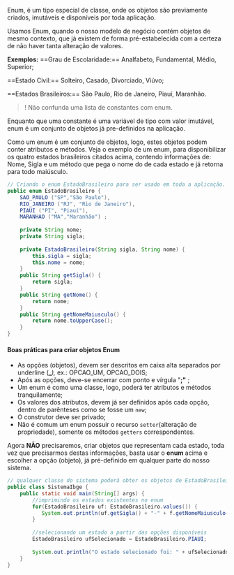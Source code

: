 Enum, é um tipo especial de classe, onde os objetos são previamente criados, imutáveis e disponíveis por toda aplicação.

Usamos Enum, quando o nosso modelo de negócio contém objetos de mesmo contexto, que já existem de forma pré-estabelecida com a certeza de não haver tanta alteração de valores.

**Exemplos:**
==Grau de Escolaridade:== Analfabeto, Fundamental, Médio, Superior;

==Estado Civil:== Solteiro, Casado, Divorciado, Viúvo;

==Estados Brasileiros:== São Paulo, Rio de Janeiro, Piauí, Maranhão.

> ! Não confunda uma lista de constantes com enum.

Enquanto que uma constante é uma variável de tipo com valor imutável, enum é um conjunto de objetos já pre-definidos na aplicação.

Como um enum é um conjunto de objetos, logo, estes objetos podem conter atributos e métodos. Veja o exemplo de um enum, para disponibilizar os quatro estados brasileiros citados acima, contendo informações de: Nome, Sigla e um método que pega o nome do de cada estado e já retorna para todo maiúsculo.

```java
// Criando o enum EstadoBrasileiro para ser usado em toda a aplicação.
public enum EstadoBrasileiro {
	SAO_PAULO ("SP","São Paulo"),
	RIO_JANEIRO ("RJ", "Rio de Janeiro"),
	PIAUI ("PI", "Piauí"),
	MARANHAO ("MA","Maranhão") ;
	
	private String nome;
	private String sigla;
	
	private EstadoBrasileiro(String sigla, String nome) {
		this.sigla = sigla;
		this.nome = nome;
	}
	public String getSigla() {
		return sigla;
	}
	public String getNome() {
		return nome;
	}
	public String getNomeMaiusculo() {
		return nome.toUpperCase();
	}
}
```
#### Boas práticas para criar objetos Enum
- As opções (objetos), devem ser descritos em caixa alta separados por underline (**_**_),_ ex.: OPCAO_UM, OPCAO_DOIS;
- Após as opções, deve-se encerrar com ponto e vírgula "**;"** ;
- Um enum é como uma classe, logo, poderá ter atributos e métodos tranquilamente;
- Os valores dos atributos, devem já ser definidos após cada opção, dentro de parênteses como se fosse um `new`;
- O construtor deve ser privado;
- Não é comum um enum possuir o recurso `setter`(alteração de propriedade), somente os métodos `getters` correspondentes.

Agora **NÃO** precisaremos, criar objetos que representam cada estado, toda vez que precisarmos destas informações, basta usar o **enum** acima e escolher a opção (objeto), já pré-definido em qualquer parte do nosso sistema.
```java
// qualquer classe do sistema poderá obter os objetos de EstadoBrasileiro
public class SistemaIbge {
	public static void main(String[] args) {
		//imprimindo os estados existentes no enum
		for(EstadoBrasileiro uf: EstadoBrasileiro.values()) {
		   System.out.println(uf.getSigla() + "-" + f.getNomeMaiusculo());
		}
		
		//selecionando um estado a partir das opções disponíveis
		EstadoBrasileiro ufSelecionado = EstadoBrasileiro.PIAUI;
		
		System.out.println("O estado selecionado foi: " + ufSelecionado.getNome());
	}
}
```
